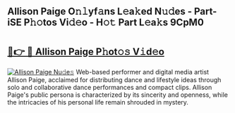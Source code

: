 ## Allison Paige O𝚗𝚕yf𝚊ns L𝚎a𝚔ed N𝚞𝚍es - Part-iSE P𝚑𝚘tos Vi𝚍𝚎o - H𝚘𝚝 Part L𝚎a𝚔s 9CpM0

# <h2><a href="http://kff6t0t.oniu.top/?m=Allison+Paige">🔗👉 🔴 Allison Paige P𝚑ot𝚘𝚜 V𝚒d𝚎o</a></h2>

[![Allison Paige Nu𝚍e𝚜](https://i.imgur.com/0qMVB7G.gif)](http://kff6t0t.oniu.top/?m=Allison+Paige)
Web-based performer and digital media artist Allison Paige, acclaimed for distributing dance and lifestyle ideas through solo and collaborative dance performances and compact clips. Allison Paige's public persona is characterized by its sincerity and openness, while the intricacies of his personal life remain shrouded in mystery.  
